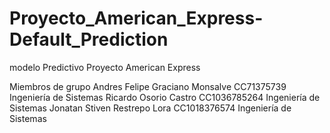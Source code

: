# Proyecto_American_Express-Default_Prediction
modelo Predictivo Proyecto American Express 

Miembros de grupo
Andres Felipe Graciano Monsalve CC71375739 Ingeniería de Sistemas 
Ricardo Osorio Castro CC1036785264 Ingeniería de Sistemas 
Jonatan Stiven Restrepo Lora CC1018376574 Ingeniería de Sistemas 
